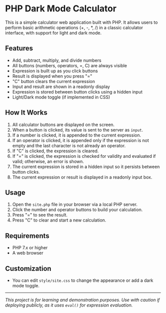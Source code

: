 # PHP Dark Mode Calculator

This is a simple calculator web application built with PHP. It allows users to perform basic arithmetic operations (+, -, *, /) in a classic calculator interface, with support for light and dark mode.

## Features

- Add, subtract, multiply, and divide numbers
- All buttons (numbers, operators, =, C) are always visible
- Expression is built up as you click buttons
- Result is displayed when you press "="
- "C" button clears the current expression
- Input and result are shown in a readonly display
- Expression is stored between button clicks using a hidden input
- Light/Dark mode toggle (if implemented in CSS)

## How It Works

1. All calculator buttons are displayed on the screen.
2. When a button is clicked, its value is sent to the server as `input`.
3. If a number is clicked, it is appended to the current expression.
4. If an operator is clicked, it is appended only if the expression is not empty and the last character is not already an operator.
5. If "C" is clicked, the expression is cleared.
6. If "=" is clicked, the expression is checked for validity and evaluated if valid; otherwise, an error is shown.
7. The current expression is stored in a hidden input so it persists between button clicks.
8. The current expression or result is displayed in a readonly input box.

## Usage

1. Open the `site.php` file in your browser via a local PHP server.
2. Click the number and operator buttons to build your calculation.
3. Press "=" to see the result.
4. Press "C" to clear and start a new calculation.

## Requirements

- PHP 7.x or higher
- A web browser

## Customization

- You can edit `style/site.css` to change the appearance or add a dark mode toggle.

---

*This project is for learning and demonstration purposes. Use with caution if deploying publicly, as it uses `eval()` for expression evaluation.*